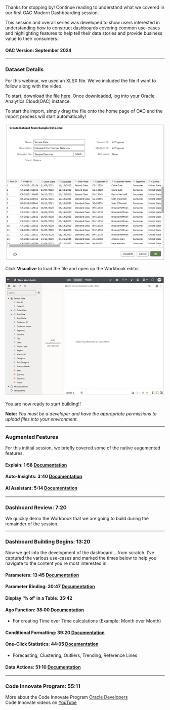 Thanks for stopping by!  Continue reading to understand what we covered in our first OAC Modern Dashboarding session.  

This session and overall series was developed to show users interested in understanding how to construct dashboards covering common use-cases and highlighting features to help tell their data stories and provide business value to their consumers.

#### OAC Version: September 2024
___
### Dataset Details
For this webinar, we used an XLSX file.  We've included the file if want to follow along with the video.  

To start, download the file [here](https://github.com/uzer15/Oracle/blob/main/Analytics%20Cloud%20(OAC)/Sample%20Data.xlsx).  Once downloaded, log into your Oracle Analytics Cloud(OAC) instance.  

To start the import, simply drag the file onto the home page of OAC and the import process will start automatically!  

![Dataset Import](</Analytics Cloud (OAC)/Images/ImportDataset.png> "Data Import Screen")

Click **Visualize** to load the file and open up the Workbook editor.

![Visualize](</Analytics Cloud (OAC)/Images/WorkbookEditor.png> "Workbook Editor")  

You are now ready to start building!!

**Note:** *You must be a developer and have the appropriate permissions to upload files into your environment.*

___
### Augmented Features
For this intitial session, we briefly covered some of the native augemented features.

#### Explain: 1:58 [Documentation](https://docs.oracle.com/en/cloud/paas/analytics-cloud/acubi/use-explain-understand-your-data.html)  

#### Auto-Insights: 3:40 [Documentation](https://docs.oracle.com/en/cloud/paas/analytics-cloud/acubi/use-auto-insights-understand-your-data.html)  

#### AI Assistant: 5:14 [Documentation](https://docs.oracle.com/en/cloud/paas/analytics-cloud/acubi/generate-visualizations-oracle-analytics-ai-assistant-and-home-page-ask.html)  
___
### Dashboard Review: 7:20  
We quickly demo the Workbook that we are going to build during the remainder of the session.  
___
### Dashboard Building Begins: 13:20 
Now we get into the development of the dashboard....from scratch.  I've captured the various use-cases and marked the times below to help you navigate to the content you're most interested in.  

#### Parameters: 13:45 [Documentation](https://docs.oracle.com/en/cloud/paas/analytics-cloud/acubi/create-and-use-parameters.html)  

#### Parameter Binding: 30:47 [Documentation](https://docs.oracle.com/en/cloud/paas/analytics-cloud/acubi/bind-parameters-filters.html)

#### Display '% of' in a Table: 35:42 

#### Ago Function: 38:00 [Documentation](https://docs.oracle.com/en/cloud/paas/analytics-cloud/acubi/functions.html#GUID-85E0FDF7-BF01-49CB-BAE0-55A19BA33737)
 - For creating Time over Time calculations (Example: Month over Month)
#### Conditional Formatting: 39:20 [Documentation](https://docs.oracle.com/en/cloud/paas/analytics-cloud/acubi/highlight-important-data-events-conditional-formatting.html)  

#### One-Click Statistics: 44:05 [Documentation](https://docs.oracle.com/en/cloud/paas/analytics-cloud/acubi/enhance-visualizations-statistical-analytics.html#GUID-87DD71E5-9AFC-405C-A812-6EF9FEE96454) 
 - Forecasting, Clustering, Outliers, Trending, Reference Lines
#### Data Actions: 51:10 [Documentation](https://docs.oracle.com/en/cloud/paas/analytics-cloud/acubi/use-data-actions.html) 
___
### Code Innovate Program: 55:11  

More about the Code Innovate Program [Oracle Developers](https://www.oracle.com/developer/community/code-innovate-developers/)  
Code Innovate videos on [YouTube](https://www.youtube.com/watch?v=zW1uo1LhU7g) 
